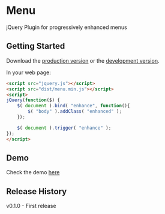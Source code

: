 # Menu

jQuery Plugin for progressively enhanced menus

## Getting Started
Download the [production version][min] or the [development version][max].

[min]: https://raw.github.com/filamentgroup/menu/master/dist/menu.min.js
[max]: https://raw.github.com/filamentgroup/menu/master/dist/menu.js

In your web page:

```html
<script src="jquery.js"></script>
<script src="dist/menu.min.js"></script>
<script>
jQuery(function($) {
	$( document ).bind( "enhance", function(){
		$( "body" ).addClass( "enhanced" );
	});

	$( document ).trigger( "enhance" );
});
</script>
```

## Demo
Check the demo [here](http://filamentgroup.github.io/Menu/examples/)

## Release History
v0.1.0 - First release
